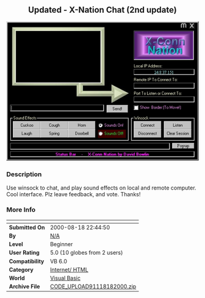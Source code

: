 ﻿<div align="center">

## Updated  \-   X\-Nation Chat \(2nd update\)

<img src="PIC20008182346367375.jpg">
</div>

### Description

Use winsock to chat, and play sound effects on local and remote computer. Cool interface. Plz leave feedback, and vote. Thanks!
 
### More Info
 


<span>             |<span>
---                |---
**Submitted On**   |2000-08-18 22:44:50
**By**             |[N/A](https://github.com/Planet-Source-Code/PSCIndex/blob/master/ByAuthor/empty.md)
**Level**          |Beginner
**User Rating**    |5.0 (10 globes from 2 users)
**Compatibility**  |VB 6\.0
**Category**       |[Internet/ HTML](https://github.com/Planet-Source-Code/PSCIndex/blob/master/ByCategory/internet-html__1-34.md)
**World**          |[Visual Basic](https://github.com/Planet-Source-Code/PSCIndex/blob/master/ByWorld/visual-basic.md)
**Archive File**   |[CODE\_UPLOAD91118182000\.zip](https://github.com/Planet-Source-Code/updated-x-nation-chat-2nd-update__1-10813/archive/master.zip)








